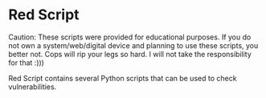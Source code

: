 # Red Script
Caution: These scripts were provided for educational purposes. If you do not own a system/web/digital device and planning to use these scripts, you better not. Cops will rip your legs so hard. I will not take the responsibility for that :)))


Red Script contains several Python scripts that can be used to check vulnerabilities. 
